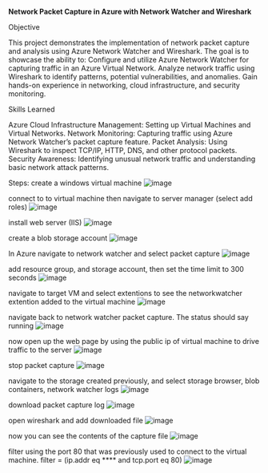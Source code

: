 **Network Packet Capture in Azure with Network Watcher and Wireshark**

Objective

This project demonstrates the implementation of network packet capture and analysis using Azure Network Watcher and Wireshark. The goal is to showcase the ability to:
Configure and utilize Azure Network Watcher for capturing traffic in an Azure Virtual Network.
Analyze network traffic using Wireshark to identify patterns, potential vulnerabilities, and anomalies.
Gain hands-on experience in networking, cloud infrastructure, and security monitoring.

Skills Learned

Azure Cloud Infrastructure Management: Setting up Virtual Machines and Virtual Networks.
Network Monitoring: Capturing traffic using Azure Network Watcher’s packet capture feature.
Packet Analysis: Using Wireshark to inspect TCP/IP, HTTP, DNS, and other protocol packets.
Security Awareness: Identifying unusual network traffic and understanding basic network attack patterns.


Steps:
create a windows virtual machine
![image](https://github.com/user-attachments/assets/43be03d9-07f0-4402-87d2-b05e6e268c9e)

connect to to virtual machine then navigate to server manager (select add roles)
![image](https://github.com/user-attachments/assets/738e534a-6dd5-451a-b6ed-15b4c2d420a8)

install web server (IIS)
![image](https://github.com/user-attachments/assets/4db7dd4e-7203-4c03-b6b2-0b8c34d5eb81)

create a blob storage account
![image](https://github.com/user-attachments/assets/6d1add42-9243-48bb-ac08-7243128c5491)


In Azure navigate to network watcher and select packet capture
![image](https://github.com/user-attachments/assets/f17a39d4-5ec2-4bdf-9aa1-c726afa5d14a)

add resource group, and storage account, then set the time limit to 300 seconds
![image](https://github.com/user-attachments/assets/0687cb06-9428-4361-bbb3-32baf02424da)

navigate to target VM and select extentions to see the networkwatcher extention added to the virtual machine
![image](https://github.com/user-attachments/assets/7fd011fa-6e68-4c91-a246-1c4b0c4b8660)

navigate back to network watcher packet capture. The status should say running
![image](https://github.com/user-attachments/assets/abbb4678-8f74-4b00-a870-f61a2d874367)

now open up the web page by using the public ip of virtual machine to drive traffic to the server
![image](https://github.com/user-attachments/assets/4354baa8-3135-434f-b84e-d470b6b6052d)

stop packet capture
![image](https://github.com/user-attachments/assets/d1114d41-eac3-42b4-8f6f-176bb7ef3ef2)

navigate to the storage created previously, and select storage browser, blob containers, network watcher logs
![image](https://github.com/user-attachments/assets/eca65832-9bd5-4754-8c07-4f537025617b)

download packet capture log
![image](https://github.com/user-attachments/assets/1a48309b-5653-4434-8c8e-a61b56a961e8)

open wireshark and add downloaded file
![image](https://github.com/user-attachments/assets/0543a81d-4104-4a78-819b-733ee6014b61)

now you can see the contents of the capture file
![image](https://github.com/user-attachments/assets/260bebea-7ff2-4074-80f9-94b1959600dd)

filter using the port 80 that was previously used to connect to the virtual machine. filter = (ip.addr eq **** and tcp.port eq 80)
![image](https://github.com/user-attachments/assets/07380a3b-0d28-4d42-9966-d00229377d61)




















